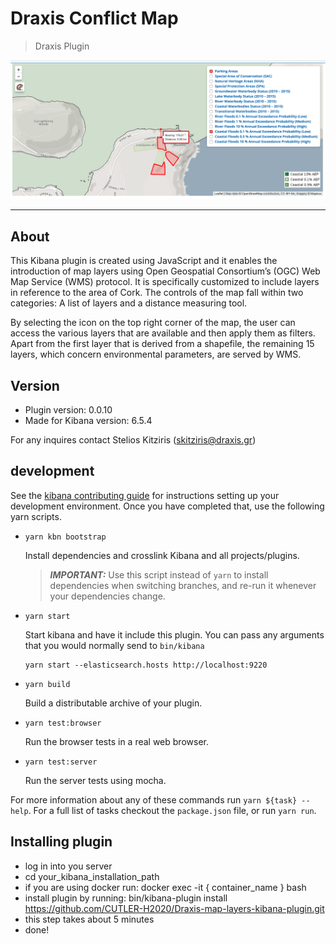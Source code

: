 # Draxis Conflict Map

> Draxis Plugin

![alt text](https://raw.githubusercontent.com/CUTLER-H2020/Draxis-map-layers-kibana-plugin/master/draxis_map.png)

---

## About

This Kibana plugin is created using JavaScript and it enables the introduction of map layers using Open Geospatial Consortium’s (OGC) Web Map Service (WMS) protocol. It is specifically customized to include layers in reference to the area of Cork. The controls of the map fall within two categories: A list of layers and a distance measuring tool.

By selecting the icon on the top right corner of the map, the user can access the various layers that are
available and then apply them as filters. Apart from the first layer that is derived from a shapefile, the
remaining 15 layers, which concern environmental parameters, are served by WMS.

## Version
- Plugin version: 0.0.10
- Made for Kibana version: 6.5.4

For any inquires contact Stelios Kitziris (skitziris@draxis.gr)

## development

See the [kibana contributing guide](https://github.com/elastic/kibana/blob/master/CONTRIBUTING.md) for instructions setting up your development environment. Once you have completed that, use the following yarn scripts.

- `yarn kbn bootstrap`

  Install dependencies and crosslink Kibana and all projects/plugins.

  > **_IMPORTANT:_** Use this script instead of `yarn` to install dependencies when switching branches, and re-run it whenever your dependencies change.

- `yarn start`

  Start kibana and have it include this plugin. You can pass any arguments that you would normally send to `bin/kibana`

  ```
  yarn start --elasticsearch.hosts http://localhost:9220
  ```

- `yarn build`

  Build a distributable archive of your plugin.

- `yarn test:browser`

  Run the browser tests in a real web browser.

- `yarn test:server`

  Run the server tests using mocha.

For more information about any of these commands run `yarn ${task} --help`. For a full list of tasks checkout the `package.json` file, or run `yarn run`.

## Installing plugin

- log in into you server
- cd your_kibana_installation_path
- if you are using docker run: docker exec -it { container_name } bash
- install plugin by running: bin/kibana-plugin install https://github.com/CUTLER-H2020/Draxis-map-layers-kibana-plugin.git
- this step takes about 5 minutes
- done!
